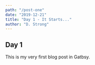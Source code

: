 ```yaml
---
path: "/post-one"
date: "2019-12-21"
title: "Day 1 - It Starts..."
author: "D. Strong"
---
```


## Day 1
This is my very first blog post in Gatbsy.